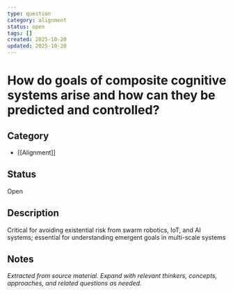 ```yaml
---
type: question
category: alignment
status: open
tags: []
created: 2025-10-20
updated: 2025-10-20
---
```


# How do goals of composite cognitive systems arise and how can they be predicted and controlled?

## Category

- [[Alignment]]

## Status

Open

## Description

Critical for avoiding existential risk from swarm robotics, IoT, and AI systems; essential for understanding emergent goals in multi-scale systems

## Notes

*Extracted from source material. Expand with relevant thinkers, concepts, approaches, and related questions as needed.*
